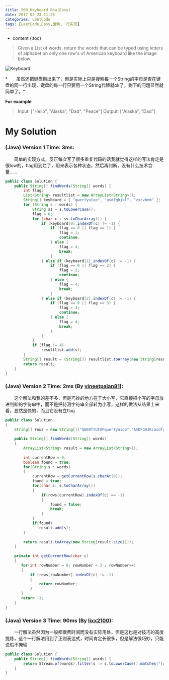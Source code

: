 ```yaml
---
title: 500.Keyboard Row(Easy)
date: 2017-02-23 11:26
categories: LeetCode
tags: [LeetCode,Easy,搜索,一行实现]
---
```


* content
{:toc}


>Given a List of words, return the words that can be typed using letters of alphabet on only one row's of American keyboard like the image below.

![Keyboard](http://olwt21mf4.bkt.clouddn.com/17-2-26/32288848-file_1488083862684_1335f.png)

*　　虽然还把键盘搬出来了，但是实际上只是搜索每一个String的字母是否在键盘的同一行出现，键盘的每一行只要用一个String代替就ok了，剩下的问题显然就简单了。*

**For example**

>Input: ["Hello", "Alaska", "Dad", "Peace"]
Output: ["Alaska", "Dad"]

# My Solution
### (Java) Version 1  Time: 3ms:
　　简单的实现方式，反正每次写了很多重复代码的话我就觉得这样的写法肯定是很low的，flag用到烂了，用来表示各种状态，然后再判断，没有什么技术含量……
```java
public class Solution {
    public String[] findWords(String[] words) {
        int flag;
        List<String> resultlist = new ArrayList<String>();
        String[] keyboard = { "qwertyuiop", "asdfghjkl", "zxcvbnm" };
        for (String s : words) {
            String ss = s.toLowerCase();
            flag = 0;
            for (char c : ss.toCharArray()) {
                if (keyboard[0].indexOf(c) != -1) {
                    if (flag == 0 || flag == 1) {
                        flag = 1;
                        continue;
                    } else {
                        flag = 4;
                        break;
                    }
                } else if (keyboard[1].indexOf(c) != -1) {
                    if (flag == 0 || flag == 2) {
                        flag = 2;
                        continue;
                    } else {
                        flag = 4;
                        break;
                    }
                } else if (keyboard[2].indexOf(c) != -1) {
                    if (flag == 0 || flag == 3) {
                        flag = 3;
                        continue;
                    } else {
                        flag = 4;
                        break;
                    }
                }
            }
            if (flag != 4)
                resultlist.add(s);
        }
        String[] result = (String[]) resultlist.toArray(new String[resultlist.size()]);
        return result;
    }
}
```
### (Java) Version 2  Time: 2ms (By [vineetpalan81](https://discuss.leetcode.com/user/vineetpalan81)):
　　这个解法和我的差不多，但是巧妙的地方在于大小写，它直接把小写的字母放进判断的字符串中，而不是把待测字符串全部转为小写，这样的做法从结果上来看，显然是快的，而且它没有立flag
```java
public class Solution 
{
    String[] rows = new String[]{"QWERTYUIOPqwertyuiop","ASDFGHJKLasdfghjkl","ZXCVBNMzxcvbnm"};
        
    public String[] findWords(String[] words) 
    {
        ArrayList<String> result = new ArrayList<String>();
    
        int currentRow = 0;
        boolean found = true;
        for(String s : words)
        {
            currentRow = getCurrentRow(s.charAt(0));
            found = true;
            for(char c: s.toCharArray())
            {
                if(rows[currentRow].indexOf(c) == -1)
                {
                    found = false;
                    break;
                }
            }
            if(found)
               result.add(s);
        }
        
        return result.toArray(new String[result.size()]);
    }
    
    private int getCurrentRow(char c)
    {
       for(int rowNumber = 0; rowNumber < 3 ; rowNumber++)
       {
           if (rows[rowNumber].indexOf(c) != -1)
           {
               return rowNumber;
           }
       }
       return -1;
    }
}
```
### (Java) Version 3  Time: 90ms (By [lixx2100](https://discuss.leetcode.com/user/lixx2100)):
　　一行解法虽然因为一般都很费时间而没有实际用处，但是这也是对技巧的高度提炼，这个一行解法用到了正则表达式，时间肯定长很多，但是解法很巧妙，只能说瑕不掩瑜
```java
public class Solution {
    public String[] findWords(String[] words) {
        return Stream.of(words).filter(s -> s.toLowerCase().matches("[qwertyuiop]*|[asdfghjkl]*|[zxcvbnm]*")).toArray(String[]::new);
    }
}
```